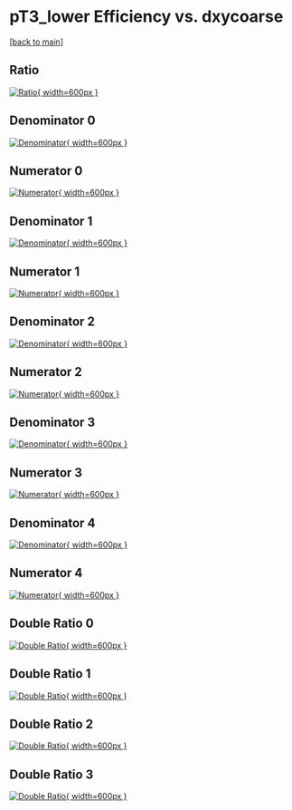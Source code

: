 # pT3_lower Efficiency vs. dxycoarse

[[back to main](./)]



## Ratio

[![Ratio](../mtv/var/pT3_lower_base_13_0_eff_dxycoarse.png){ width=600px }](../mtv/var/pT3_lower_base_13_0_eff_dxycoarse.pdf)

## Denominator 0

[![Denominator](../mtv/den/pT3_lower_base_13_0_eff_dxycoarse_den0.png){ width=600px }](../mtv/den/pT3_lower_base_13_0_eff_dxycoarse_den0.pdf)

## Numerator 0

[![Numerator](../mtv/num/pT3_lower_base_13_0_eff_dxycoarse_num0.png){ width=600px }](../mtv/num/pT3_lower_base_13_0_eff_dxycoarse_num0.pdf)

## Denominator 1

[![Denominator](../mtv/den/pT3_lower_base_13_0_eff_dxycoarse_den1.png){ width=600px }](../mtv/den/pT3_lower_base_13_0_eff_dxycoarse_den1.pdf)

## Numerator 1

[![Numerator](../mtv/num/pT3_lower_base_13_0_eff_dxycoarse_num1.png){ width=600px }](../mtv/num/pT3_lower_base_13_0_eff_dxycoarse_num1.pdf)

## Denominator 2

[![Denominator](../mtv/den/pT3_lower_base_13_0_eff_dxycoarse_den2.png){ width=600px }](../mtv/den/pT3_lower_base_13_0_eff_dxycoarse_den2.pdf)

## Numerator 2

[![Numerator](../mtv/num/pT3_lower_base_13_0_eff_dxycoarse_num2.png){ width=600px }](../mtv/num/pT3_lower_base_13_0_eff_dxycoarse_num2.pdf)

## Denominator 3

[![Denominator](../mtv/den/pT3_lower_base_13_0_eff_dxycoarse_den3.png){ width=600px }](../mtv/den/pT3_lower_base_13_0_eff_dxycoarse_den3.pdf)

## Numerator 3

[![Numerator](../mtv/num/pT3_lower_base_13_0_eff_dxycoarse_num3.png){ width=600px }](../mtv/num/pT3_lower_base_13_0_eff_dxycoarse_num3.pdf)

## Denominator 4

[![Denominator](../mtv/den/pT3_lower_base_13_0_eff_dxycoarse_den4.png){ width=600px }](../mtv/den/pT3_lower_base_13_0_eff_dxycoarse_den4.pdf)

## Numerator 4

[![Numerator](../mtv/num/pT3_lower_base_13_0_eff_dxycoarse_num4.png){ width=600px }](../mtv/num/pT3_lower_base_13_0_eff_dxycoarse_num4.pdf)

## Double Ratio 0

[![Double Ratio](../mtv/ratio/pT3_lower_base_13_0_eff_dxycoarse_ratio0.png){ width=600px }](../mtv/ratio/pT3_lower_base_13_0_eff_dxycoarse_ratio0.pdf)

## Double Ratio 1

[![Double Ratio](../mtv/ratio/pT3_lower_base_13_0_eff_dxycoarse_ratio1.png){ width=600px }](../mtv/ratio/pT3_lower_base_13_0_eff_dxycoarse_ratio1.pdf)

## Double Ratio 2

[![Double Ratio](../mtv/ratio/pT3_lower_base_13_0_eff_dxycoarse_ratio2.png){ width=600px }](../mtv/ratio/pT3_lower_base_13_0_eff_dxycoarse_ratio2.pdf)

## Double Ratio 3

[![Double Ratio](../mtv/ratio/pT3_lower_base_13_0_eff_dxycoarse_ratio3.png){ width=600px }](../mtv/ratio/pT3_lower_base_13_0_eff_dxycoarse_ratio3.pdf)

